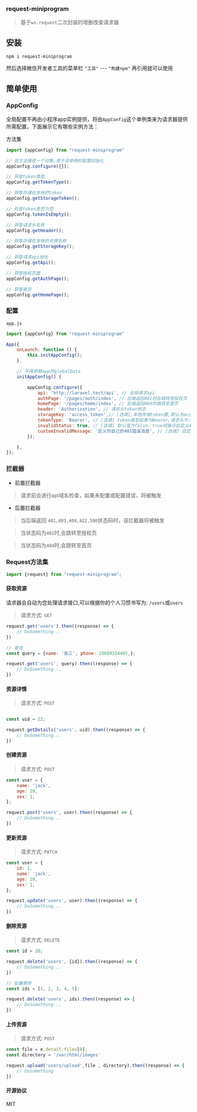 ### request-miniprogram

> 基于`wx.request`二次封装的增删改查请求器

## 安装

```shell
npm i request-miniprogram
```

然后选择微信开发者工具的菜单栏 `"工具"` --- `"构建npm"` 再引用就可以使用

## 简单使用

### AppConfig

全局配置不再由小程序app实例提供，将由`AppConfig`这个单例类来为请求器提供所需配置，下面展示它有哪些实例方法：

方法集

```js
import {appConfig} from "request-miniprogram"

// 该方法接收一个对象,用于该单例的配置初始化
appConfig.configure({});

// 获取token类型
appConfig.getTokenType();

// 获取存储在本地的token
appConfig.getStorageToken();

// 检查token是否为空
appConfig.tokenIsEmpty();

// 获取请求头名称
appConfig.getHeader();

// 获取存储在本地的令牌名称
appConfig.getStorageKey();

// 获取请求api地址
appConfig.getApi();

// 获取授权页面
appConfig.getAuthPage();

// 获取首页
appConfig.getHomePage();
```

### 配置

`app.js`

```javascript
import {appConfig} from "request-miniprogram"

App({
    onLaunch: function () {
        this.initAppConfig();
    },

    // 不再依赖app的globalData
    initAppConfig() {

        appConfig.configure({
            api: 'http://laravel.test/api', // 全局请求api
            authPage: '/pages/auth/index', // 后端返回401时会跳转至授权页
            homePage: '/pages/home/index', // 后端返回404时跳转至首页
            header: 'Authorization', // 请求头token标志
            storageKey: 'access_token',// [选填],本地存储token键,默认为access_token
            tokenType: 'Bearer', // [选填] token类型如果为Bearer,请求头为:Authorization时，请求头将由 Bearer + token 报文发式发出
            invalidStatus: true, // [选填] 默认值为false，true则展示自定义401消息
            customInvalidMessage: '定义你自己的401错误消息', // [选填] 自定义401错误消息,内部已定义,例子只是让你知道有这个项
        });

    },
});
```

### 拦截器

- 前置拦截器

> 请求前会进行api域名检查，如果未配置或配置错误，将被触发

- 后置拦截器

> 当后端返回 `401,403,404,422,500`状态码时，该拦截器将被触发

> 当状态码为`401`时,会跳转至授权页

> 当状态码为`404`时,会跳转至首页

### Request方法集

```javascript
import {request} from "request-miniprogram";
```

#### 获取资源

请求器会自动为您处理请求接口,可以根据你的个人习惯书写为: `/users`或`users`

> 请求方式: `GET`

```javascript
request.get('users').then((response) => {
    // DoSomething...
})

// 查询
const query = {name: '张三', phone: 15689324465,};

request.get('users', query).then((response) => {
    // DoSomething...
})
```

#### 资源详情

> 请求方式: `POST`

```javascript

const uid = 22;

request.getDetails('users', uid).then((response) => {
    // DoSomething...
})

```

#### 创建资源

> 请求方式: `POST`

```javascript
const user = {
    name: 'jack',
    age: 20,
    sex: 1,
};

request.post('users', user).then((response) => {
    // DoSomething...
})
```

#### 更新资源

> 请求方式: `PATCH`

```javascript
const user = {
    id: 1,
    name: 'jack',
    age: 20,
    sex: 1,
};

request.update('users', user).then((response) => {
    // DoSomething...
})
```

#### 删除资源

> 请求方式: `DELETE`

```javascript
const id = 20;

request.delete('users', {id}).then((response) => {
    // DoSomething...
})

// 批量删除
const ids = [1, 2, 3, 4, 5];

request.delete('users', ids).then((response) => {
    // DoSomething...
})
```

#### 上传资源

> 请求方式: `POST`

```javascript
const file = e.detail.files[0];
const directory = '/var/html/images'

request.upload('users/upload',file , directory).then((response) => {
    // Dosomething
})
```

#### 开源协议

MIT
